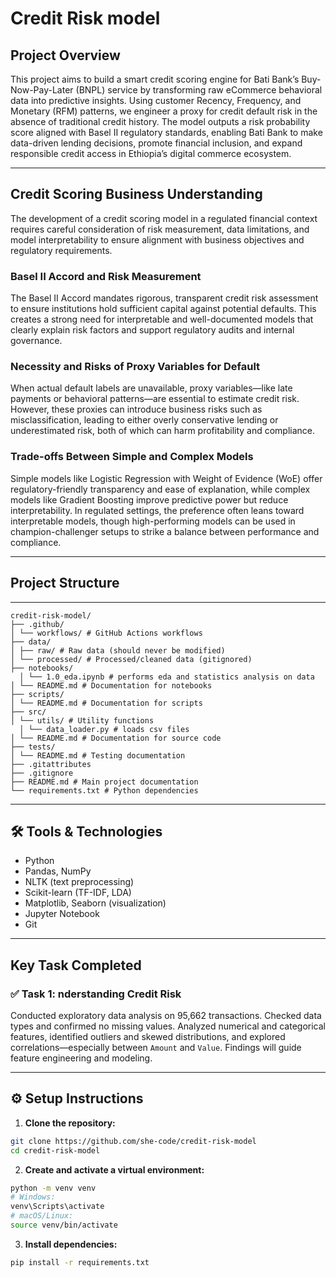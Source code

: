 # Credit Risk model

## Project Overview

This project aims to build a smart credit scoring engine for Bati Bank’s Buy-Now-Pay-Later (BNPL) service by transforming raw eCommerce behavioral data into predictive insights. Using customer Recency, Frequency, and Monetary (RFM) patterns, we engineer a proxy for credit default risk in the absence of traditional credit history. The model outputs a risk probability score aligned with Basel II regulatory standards, enabling Bati Bank to make data-driven lending decisions, promote financial inclusion, and expand responsible credit access in Ethiopia’s digital commerce ecosystem.

---

## Credit Scoring Business Understanding

The development of a credit scoring model in a regulated financial context requires careful consideration of risk measurement, data limitations, and model interpretability to ensure alignment with business objectives and regulatory requirements.

### Basel II Accord and Risk Measurement
The Basel II Accord mandates rigorous, transparent credit risk assessment to ensure institutions hold sufficient capital against potential defaults. This creates a strong need for interpretable and well-documented models that clearly explain risk factors and support regulatory audits and internal governance.

### Necessity and Risks of Proxy Variables for Default
When actual default labels are unavailable, proxy variables—like late payments or behavioral patterns—are essential to estimate credit risk. However, these proxies can introduce business risks such as misclassification, leading to either overly conservative lending or underestimated risk, both of which can harm profitability and compliance.

### Trade-offs Between Simple and Complex Models
Simple models like Logistic Regression with Weight of Evidence (WoE) offer regulatory-friendly transparency and ease of explanation, while complex models like Gradient Boosting improve predictive power but reduce interpretability. In regulated settings, the preference often leans toward interpretable models, though high-performing models can be used in champion-challenger setups to strike a balance between performance and compliance.

---

## Project Structure
---
```
credit-risk-model/
├── .github/
│ └── workflows/ # GitHub Actions workflows
├── data/
│ ├── raw/ # Raw data (should never be modified)
│ └── processed/ # Processed/cleaned data (gitignored)
├── notebooks/
  │ └── 1.0_eda.ipynb # performs eda and statistics analysis on data
│ └── README.md # Documentation for notebooks
├── scripts/
│ └── README.md # Documentation for scripts
├── src/
│ └── utils/ # Utility functions
  │ └── data_loader.py # loads csv files
│ └── README.md # Documentation for source code
├── tests/
│ └── README.md # Testing documentation
├── .gitattributes
├── .gitignore
├── README.md # Main project documentation
└── requirements.txt # Python dependencies
```
---
## 🛠 Tools & Technologies

- Python  
- Pandas, NumPy  
- NLTK (text preprocessing)  
- Scikit-learn (TF-IDF, LDA)  
- Matplotlib, Seaborn (visualization)  
- Jupyter Notebook  
- Git  

---

## Key Task Completed 

### ✅ Task 1: nderstanding Credit Risk

Conducted exploratory data analysis on 95,662 transactions. Checked data types and confirmed no missing values. Analyzed numerical and categorical features, identified outliers and skewed distributions, and explored correlations—especially between `Amount` and `Value`. Findings will guide feature engineering and modeling.

---

## ⚙️ Setup Instructions

1. **Clone the repository:**

```bash
git clone https://github.com/she-code/credit-risk-model
cd credit-risk-model
```

2. **Create and activate a virtual environment:**

```bash
python -m venv venv
# Windows:
venv\Scripts\activate
# macOS/Linux:
source venv/bin/activate
```
3. **Install dependencies:**

```bash
pip install -r requirements.txt

```
